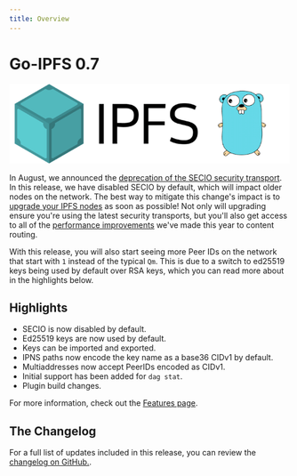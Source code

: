 ```yaml
---
title: Overview
---
```


# Go-IPFS 0.7

![The Go-IPFS logo.](./images/go-ipfs-logo.png)

In August, we announced the [deprecation of the SECIO security transport](https://blog.ipfs.io/2020-08-07-deprecating-secio/). In this release, we have disabled SECIO by default, which will impact older nodes on the network. The best way to mitigate this change's impact is to [upgrade your IPFS nodes](https://docs.ipfs.io/recent-releases/go-ipfs-0-7/update-procedure) as soon as possible! Not only will upgrading ensure you're using the latest security transports, but you'll also get access to all of the [performance improvements](https://blog.ipfs.io/2020-07-20-dht-deep-dive/) we've made this year to content routing.

With this release, you will also start seeing more Peer IDs on the network that start with `1` instead of the typical `Qm`. This is due to a switch to ed25519 keys being used by default over RSA keys, which you can read more about in the highlights below.

## Highlights

- SECIO is now disabled by default.
- Ed25519 keys are now used by default.
- Keys can be imported and exported.
- IPNS paths now encode the key name as a base36 CIDv1 by default.
- Multiaddresses now accept PeerIDs encoded as CIDv1.
- Initial support has been added for `dag stat`.
- Plugin build changes.

For more information, check out the [Features page](./features).

## The Changelog

For a full list of updates included in this release, you can review the [changelog on GitHub.](https://github.com/ipfs/go-ipfs/blob/v0.7.0/CHANGELOG.md#v070-2020-09-22).
